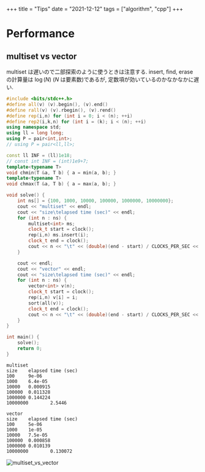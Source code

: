 +++
title = "Tips"
date = "2021-12-12"
tags = ["algorithm", "cpp"]
+++

# Performance

## multiset vs vector

multiset は遅いので二部探索のように使うときは注意する.
insert, find, erase の計算量は $\log(N)$ ($N$ は要素数)であるが, 定数項が効いているのかなかなかに遅い.

```cpp
#include <bits/stdc++.h>
#define all(v) (v).begin(), (v).end()
#define rall(v) (v).rbegin(), (v).rend()
#define rep(i,n) for (int i = 0; i < (n); ++i)
#define rep2(i,k,n) for (int i = (k); i < (n); ++i)
using namespace std;
using ll = long long;
using P = pair<int,int>;
// using P = pair<ll,ll>;

const ll INF = (ll)1e18;
// const int INF = (int)1e9+7;
template<typename T>
void chmin(T &a, T b) { a = min(a, b); }
template<typename T>
void chmax(T &a, T b) { a = max(a, b); }

void solve() {
    int ns[] = {100, 1000, 10000, 100000, 1000000, 10000000};
    cout << "multiset" << endl;
    cout << "size\telapsed time (sec)" << endl;
    for (int n : ns) {
        multiset<int> ms;
        clock_t start = clock();
        rep(i,n) ms.insert(i);
        clock_t end = clock();
        cout << n << "\t" << (double)(end - start) / CLOCKS_PER_SEC << endl;
    }

    cout << endl;
    cout << "vector" << endl;
    cout << "size\telapsed time (sec)" << endl;
    for (int n : ns) {
        vector<int> v(n);
        clock_t start = clock();
        rep(i,n) v[i] = i;
        sort(all(v));
        clock_t end = clock();
        cout << n << "\t" << (double)(end - start) / CLOCKS_PER_SEC << endl;
    }
}

int main() {
    solve();
    return 0;
}
```

```
multiset
size    elapsed time (sec)
100     9e-06
1000    6.4e-05
10000   0.000915
100000  0.011328
1000000 0.144224
10000000        2.5446

vector
size    elapsed time (sec)
100     5e-06
1000    1e-05
10000   7.5e-05
100000  0.000858
1000000 0.010139
10000000        0.130072
```

![multiset_vs_vector](/images/tips/multiset_vs_vector.png)
